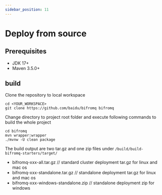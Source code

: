 ```yaml
---
sidebar_position: 11
---
```


# Deploy from source
## Prerequisites
* JDK 17+
* Maven 3.5.0+
## build

Clone the repository to local workspace

```
cd <YOUR_WORKSPACE>
git clone https://github.com/baidu/bifromq bifromq
```

Change directory to project root folder and execute following commands to build the whole project

```
cd bifromq
mvn wrapper:wrapper
./mvnw -U clean package
```

The build output are two tar.gz and one zip files under `/build/build-bifromq-starters/target/`

* bifromq-xxx-all.tar.gz // standard cluster deployment tar.gz for linux and mac os
* bifromq-xxx-standalone.tar.gz  // standalone deployment tar.gz for linux and mac os
* bifromq-xxx-windows-standalone.zip // standalone deployment zip for windows